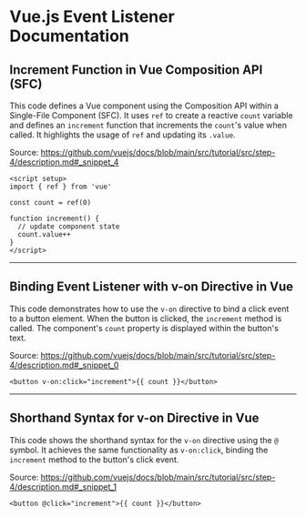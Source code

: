 # Vue.js Event Listener Documentation

## Increment Function in Vue Composition API (SFC)

This code defines a Vue component using the Composition API within a Single-File Component (SFC). It uses `ref` to create a reactive `count` variable and defines an `increment` function that increments the `count`'s value when called.  It highlights the usage of `ref` and updating its `.value`.

Source: https://github.com/vuejs/docs/blob/main/src/tutorial/src/step-4/description.md#_snippet_4

```vue
<script setup>
import { ref } from 'vue'

const count = ref(0)

function increment() {
  // update component state
  count.value++
}
</script>
```

---

## Binding Event Listener with v-on Directive in Vue

This code demonstrates how to use the `v-on` directive to bind a click event to a button element. When the button is clicked, the `increment` method is called. The component's `count` property is displayed within the button's text.

Source: https://github.com/vuejs/docs/blob/main/src/tutorial/src/step-4/description.md#_snippet_0

```vue-html
<button v-on:click="increment">{{ count }}</button>
```

---

## Shorthand Syntax for v-on Directive in Vue

This code shows the shorthand syntax for the `v-on` directive using the `@` symbol. It achieves the same functionality as `v-on:click`, binding the `increment` method to the button's click event.

Source: https://github.com/vuejs/docs/blob/main/src/tutorial/src/step-4/description.md#_snippet_1

```vue-html
<button @click="increment">{{ count }}</button>
```
